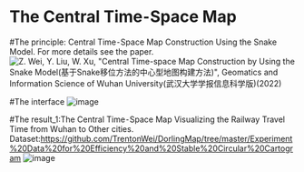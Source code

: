 # The Central Time⁃Space Map 

#The principle: Central Time⁃Space Map Construction Using the Snake Model. For more details see the paper.
![Z. Wei, Y. Liu, W. Xu, "Central Time-space Map Construction by Using the Snake Model(基于Snake移位方法的中心型地图构建方法)", Geomatics and Information Science of Wuhan University(武汉大学学报信息科学版)(2022)](https://mp.weixin.qq.com/s/9_4TyPiRh_qR52JWNgkuCQ)

#The interface
![image](https://github.com/TrentonWei/DorlingMap/blob/master/interface-3.png)

#The result_1:The Central Time⁃Space Map Visualizing the Railway Travel Time from Wuhan to Other cities.
Dataset:https://github.com/TrentonWei/DorlingMap/tree/master/Experiment%20Data%20for%20Efficiency%20and%20Stable%20Circular%20Cartogram
![image](https://github.com/TrentonWei/DorlingMap/blob/master/CTMap.tif)



